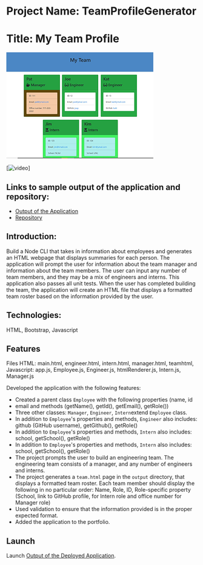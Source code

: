 # Project Name: TeamProfileGenerator
# Title: My Team Profile

[![picture 2](assets/TPG-thumb.JPG)](https://sskumar4.github.io/TeamProfileGenerator/output/team.html)  

[![video](assets/TeamProfile-Generator.gif)]

## Links to sample output of the application and repository:
* [Output of the Application](https://sskumar4.github.io/TeamProfileGenerator/output/team.html)
* [Repository](https://github.com/sskumar4/TeamProfileGenerator)

## Introduction:  
Build a Node CLI that takes in information about employees and generates an HTML webpage that displays summaries for each person. The application will prompt the user for information about the team manager and information about the team members. The user can input any number of team members, and they may be a mix of engineers and interns. This application also passes all unit tests. When the user has completed building the team, the application will create an HTML file that displays a formatted team roster based on the information provided by the user.

## Technologies: 
HTML, Bootstrap, Javascript 

## Features
Files
HTML: main.html, engineer.html, intern.html, manager.html, teamhtml, 
Javascript: app.js, Employee.js, Engineer.js, htmlRenderer.js, Intern.js, Manager.js

Developed the application with the following features:
  * Created a parent class `Employee` with the following properties (name, id
  * email and methods (getName(), getId(), getEmail(), getRole())
  * Three other classes: `Manager`, `Engineer`, `Intern`extend `Employee` class.
  * In addition to `Employee`'s properties and methods, `Engineer` also includes:
    github (GitHub username), getGithub(), getRole() 
  * In addition to `Employee`'s properties and methods, `Intern` also includes:
    school, getSchool(), getRole()
  * In addition to `Employee`'s properties and methods, `Intern` also includes:
    school, getSchool(), getRole() 
  * The project prompts the user to build an engineering team. The engineering
    team consists of a manager, and any number of engineers and interns.
  * The project generates a `team.html` page in the `output` directory, that displays a  formatted team roster. Each team member should display the following in no particular order: Name, Role, ID, Role-specific property (School, link to GitHub profile, for Intern role and office number for Manager role)
  * Used validation to ensure that the information provided is in the proper expected format.
  * Added the application to the portfolio.

## Launch



Launch [Output of the Deployed Application](https://sskumar4.github.io/TeamProfileGenerator/output/team.html). 



